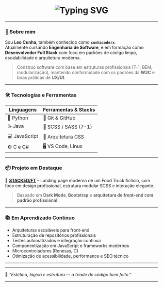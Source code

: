 <!-- README.md do perfil GitHub: cunhacoderx -->

<h1 align="center">
  <img src="https://readme-typing-svg.demolab.com?font=Fira+Code&weight=500&pause=1000&color=00F5D4&center=true&vCenter=true&width=435&lines=Olá%2C+sou+Leo+Cunha;Engenheiro+de+Software+em+formação;Desenvolvedor+Full+Stack+apaixonado+por+código+de+qualidade" alt="Typing SVG" />
</h1>

---

### 🧠 Sobre mim

Sou **Leo Cunha**, também conhecido como **`cunhacoderx`**.<br>
Atualmente cursando **Engenharia de Software**, e em formação como **Desenvolvedor Full Stack** com foco em padrões de código limpo, escalabilidade e arquitetura moderna.

> Construo software com base em estruturas profissionais (7-1, BEM, modularização), mantendo conformidade com os padrões da **W3C** e boas práticas de **UX/UI**.

---

### 🛠️ Tecnologias e Ferramentas

| Linguagens | Ferramentas & Stacks |
|-----------|------------------------|
| 🐍 Python  | 🧰 Git & GitHub         |
| ☕ Java    | 🎨 SCSS / SASS (7-1)   |
| 💻 JavaScript | 🧱 Arquitetura CSS     |
| ⚙️ C e C#  | 🖥️ VS Code, Linux       |

---

### 📦 Projeto em Destaque

🔹 **[STACKED/FT](https://github.com/cunhacoderx/stacked-ft)** – Landing page moderna de um Food Truck fictício, com foco em design profissional, estrutura modular SCSS e interação elegante.  
> Baseado em **Dark Mode**, **Bootstrap** e **arquitetura de front-end com padrão profissional**.

---

### 📚 Em Aprendizado Contínuo

- Arquiteturas escaláveis para front-end
- Estruturação de repositórios profissionais
- Testes automatizados e integração contínua
- Componentização em JavaScript e frameworks modernos
- Microcontroladores (Renesas, C)
- Otimização de acessibilidade, performance e SEO técnico

---

<!-- Você pode manter a seção de contatos oculta por enquanto e ativar depois -->

<!--
### 🌐 Contato

🚧 Em construção. Em breve mais detalhes!
-->

---

🧩 _“Estética, lógica e estrutura — a tríade do código bem feito.”_

---

